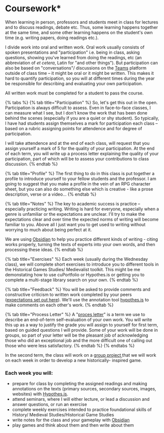 # Coursework\*

When learning in person, professors and students meet in class for lectures and to discuss readings, debate etc. Thus, some learning happens together at the same time, and some other learning happens on the student's own time (e.g. writing papers, doing readings etc.).&#x20;

I divide work into oral and written work. Oral work usually consists of spoken presentations and "participation" i.e. being in class, asking questions, showing you've learned from doing the readings, etc (an abbreviation of _et cetera_, Latin for "and other things"). But participation can also be based on "conversations"/ discussions on the [Teams](../../digital-tools/teams.md) platform outside of class time – it might be oral or it might be written. This makes it hard to quantify participation, so you will at different times during the year be responsible for describing and evaluating your own participation.

All written work must be completed for a student to pass the course.&#x20;

{% tabs %}
{% tab title="Participation" %}
So, let's get this out in the open. Participation is always difficult to assess. Even in face-to-face classes, I can measure what I see, but I don't know the work that has been done behind the scenes (especially if you are a quiet or shy student). So typically, I have had students assign themselves a mark for participation each class – based on a rubric assigning points for attendence and for degree of participation.&#x20;

I will take attendence and at the end of each class, will request that you assign yourself a mark of 5 for the quality of your participation. At the end of each term, you will write up a process letter explaining the quality of your participation, part of which will be to assess your contributions to class discussion.
{% endtab %}

{% tab title="Profile" %}
The first thing to do in this class is put together a profile to introduce yourself to your fellow students and the professor. I am going to suggest that you make a profile in the vein of an RPG character sheet, but you can also do something else which is creative - like a prose description, verse or a video...
{% endtab %}

{% tab title="Notes" %}
The key to academic success is practice – especially practicing writing. Writing is hard for everyone, especially when a genre is unfamiliar or the expectations are unclear. I'll try to make the expectations clear and over time the expected norms of writing will become familiar to you. Above all I just want you to get used to writing without worrying to much about being perfect at it.&#x20;

We are using [Obsidian](../../digital-tools/obsidian/) to help you practice different kinds of writing - citing works properly, turning the texts of experts into your own words, and then processing these ideas.&#x20;
{% endtab %}

{% tab title="Exercises" %}
Each week (usually during the Wednesday class), we will complete short exercises to introduce you to different tools in the Historical Games Studies/ Medievalist toolkit. This might be me demonstating how to use cuPortfolio or Hypothes.is or getting you to complete a multi-stage library search on your own.&#x20;
{% endtab %}

{% tab title="Feedback" %}
&#x20;You will be asked to provide comments and constructive criticism to written work completed by your peers ([expectations set out here](peer-feedback.md)). We'll use the annotation tool [hypothes.is](../../digital-tools/hypothes.is/) to make comments on each other's work.&#x20;
{% endtab %}

{% tab title="Process Letter" %}
A "[proces letter](process-letters.md)" is a term we use to describe an end-of-term self-evaluation of your own work. You will write this up as a way to justify the grade you will assign to yourself for first term, based on guided questions I will provide. Some of your work will be done in groups, so part of your letter will be the pleasant job of acknowledging those who did an exceptional job and the more difficult one of calling out those who were less satisfactory.&#x20;
{% endtab %}
{% endtabs %}

In the second term, the class will work on a [group project ](reflections/game-design-project.md)that we will work on each week in order to develop a new historically- inspired game.&#x20;

### **Each week you will:**&#x20;

* prepare for class by completing the assigned readings and making annotations on the texts (primary sources, secondary sources, images, websites) with [Hypothes.is](../../digital-tools/hypothes.is/).
* attend seminars, where I will either lecture, or lead a discussion  and answer questions, or run an exercise
* complete weekly exercises intended to practice foundational skills of History/ Medieval Studies/Historical Game Studies
* write notes for the class and your gameplay with [Obsidian](../../digital-tools/obsidian/)
* play games and think about them and then write about them
